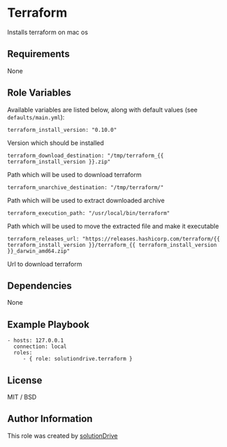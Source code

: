 Terraform
=========

Installs terraform on mac os

Requirements
------------

None

Role Variables
--------------

Available variables are listed below, along with default values (see `defaults/main.yml`):

    terraform_install_version: "0.10.0"
    
Version which should be installed

    terraform_download_destination: "/tmp/terraform_{{ terraform_install_version }}.zip"
    
Path which will be used to download terraform

    terraform_unarchive_destination: "/tmp/terraform/"
    
Path which will be used to extract downloaded archive

    terraform_execution_path: "/usr/local/bin/terraform"

Path which will be used to move the extracted file and make it executable

    terraform_releases_url: "https://releases.hashicorp.com/terraform/{{ terraform_install_version }}/terraform_{{ terraform_install_version }}_darwin_amd64.zip"
    
Url to download terraform

Dependencies
------------

None

Example Playbook
----------------

    - hosts: 127.0.0.1
      connection: local
      roles:
         - { role: solutiondrive.terraform }

License
-------

MIT / BSD

Author Information
------------------

This role was created by [solutionDrive](http://solutiondrive.de)
